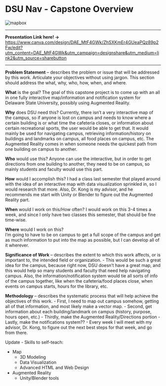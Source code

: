 # DSU Nav - Capstone Overview 
![mapbox](https://github.com/user-attachments/assets/1d627df4-22ea-416e-b9d1-29b653284dfd)

---------
**Presentation Link here! ->** https://www.canva.com/design/DAE_MtF4GWk/ZhSXKmEr4GUeaPQz89p2Fw/edit?utm_content=DAE_MtF4GWk&utm_campaign=designshare&utm_medium=link2&utm_source=sharebutton

-----------

 
**Problem Statement** – describes the problem or issue that will be addressed by this work. Articulate your objectives without using jargon. 
    This section should address the what, why, who, how, when, and where.
    
**What** is the goal? 
        The goal of this capstone project is to come up with an all in one fully interactive map/information and notification system for Delaware State University, 
        possibly using Augmented Reality.

**Why** does DSU need this? 
        Currently, there isn’t a very interactive map of the campus, 
        so if anyone is lost on campus and needs to know where a certain building is or what time the cafeteria closes, 
        or information about certain recreational sports, the user would be able to get that. 
        It would mainly be used for navigating campus, retrieving information/history on buildings and landmarks on campus,
        all food places on campus, etc. The Augmented Reality comes in when someone needs the quickest path from one building on campus to another. 

**Who** would use this? 
        Anyone can use the interactive, but in order to get directions from one building to another,
        they need to be on campus, so mainly students and faculty would use this part. 

**How** would I accomplish this? 
        I had a class last semester that played around with the idea of an interactive map with data visualization sprinkled in, 
        so I would research that more. Also, Dr. Kong is my advisor, and he recommends me start with Unity or Blender to figure out the Augmented Reality part.

**When** would I work on this/How often? 
        I would work on this 3-4 times a week, and since I only have two classes this semester, that should be fine time-wise.

**Where** would I work on this?  
        I’m going to have to be on campus to get a full scope of the campus and get as much information to put into the map as possible,  but I can develop all of it wherever.

**Significance of Work** – describes the extent to which this work affects, or is important to, the intended field or organization.
    - This would be such a great idea for the campus, because right now, 
      DSU doesn’t have a great map, and this would help so many students and faculty that need help navigating campus. 
      Also, the information/notification system would tie all sorts of info of the campus together, 
      like when the cafeteria/food places close, when events on campus starts, hours for the library, etc.

**Methodology** – describes the systematic process that will help achieve the objectives of this work. 
    - First, I need to map out campus somehow, getting all of that information, and most likely make a vector map. 
    - Second, get information about each building/landmark on campus (history, purpose, hours open, etc.)
    - Thirdly, make the Augmented Reality/Directions portion
    - Lastly, make the notifications system??
    - Every week I will meet with my advisor, Dr. Kong, to figure out the next best steps for that week, and go from there. 


Update - Skills to self-teach:
- Map
    - 3D Modeling 
    - Data Visualization 
    - Advanced HTML and Web Design 
- Augmented Reality 
    - Unity/Blender tools

